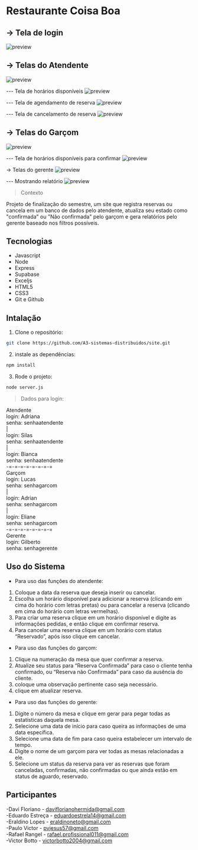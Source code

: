 # Restaurante Coisa Boa

## -> Tela de login
![preview](./public/assets/tela_login.png)

## -> Telas do Atendente
![preview](./public/assets/tela_atendente.png)

--- Tela de horários disponíveis
![preview](./public/assets/tela_atendente_2.png)

--- Tela de agendamento de reserva
![preview](./public/assets/tela_atendente_3.png)

--- Tela de cancelamento de reserva
![preview](./public/assets/tela_atendente_4.png)

## -> Telas do Garçom
![preview](./public/assets/tela_garcom.png)

--- Tela de horários disponíveis para confirmar
![preview](./public/assets/tela_garcom_2.png)


-> Telas do gerente
![preview](./public/assets/tela_gerente.png)

--- Mostrando relatório
![preview](./public/assets/tela_gerente_2.png)



> Contexto

Projeto de finalização do semestre, um site que registra reservas ou cancela em um banco de dados pelo atendente,  atualiza seu estado como "confirmada" ou "Não confirmada" pelo garçom e gera relatórios pelo gerente baseado nos filtros possíveis.

## Tecnologias
- Javascript
- Node
- Express
- Supabase
- Exceljs
- HTML5
- CSS3
- Git e Github

## Intalação

1. Clone o repositório:
```bash
git clone https://github.com/A3-sistemas-distribuidos/site.git
```

2. instale as dependências:
```bash
npm install
```

3. Rode o projeto:
```bash
node server.js
```

> Dados para login:

Atendente  
login: Adriana  
senha: senhaatendente  
|  
login: Silas  
senha: senhaatendente  
|  
login: Bianca  
senha: senhaatendente  
-=-=-=-=-=-=-=-=  
Garçom  
login: Lucas  
senha: senhagarcom  
|  
login: Adrian  
senha: senhagarcom  
|  
login: Eliane  
senha: senhagarcom  
-=-=-=-=-=-=-=-=  
Gerente  
login: Gilberto  
senha: senhagerente     

## Uso do Sistema  

- Para uso das funções do atendente:  
1. Coloque a data da reserva que deseja inserir ou cancelar.  
2. Escolha um horário disponível para adicionar a reserva (clicando em cima do horário com letras pretas) ou para cancelar a reserva (clicando em cima do horário com letras vermelhas).  
3. Para criar uma reserva clique em um horário disponível e digite as informações pedidas, e então clique em confirmar reserva.  
4. Para cancelar uma reserva clique em um horário com status “Reservado”, após isso clique em cancelar.  

- Para uso das funções do garçom:  
1. Clique na numeração da mesa que quer confirmar a reserva.  
2. Atualize seu status para “Reserva Confirmada” para caso o cliente tenha confirmado, ou “Reserva não Confirmada” para caso da ausência do cliente.  
3. coloque uma observação pertinente caso seja necessário.  
5. clique em atualizar reserva.  

- Para uso das funções do gerente:  
1. Digite o número da mesa e clique em gerar para pegar todas as estatísticas daquela mesa.  
2. Selecione uma data de início para caso queira as informações de uma data específica.  
3. Selecione uma data de fim para caso queira estabelecer um intervalo de tempo.
4. Digite o nome de um garçom para ver todas as mesas relacionadas a ele.
5. Selecione um status da reserva para ver as reservas que foram canceladas, confirmadas, não confirmadas ou que ainda estão em status de aguardo, reservado.  


## Participantes
-Davi Floriano  - daviflorianohermida@gmail.com  
-Eduardo  Estreça - eduardoestrela14@gmail.com  
-Eraldino Lopes - eraldinoneto@gmail.com  
-Paulo Victor -  pvjesus57@gmail.com  
-Rafael Rangel - rafael.profissional011@gmail.com  
-Victor Botto  -  victorbotto2004@gmail.com  
